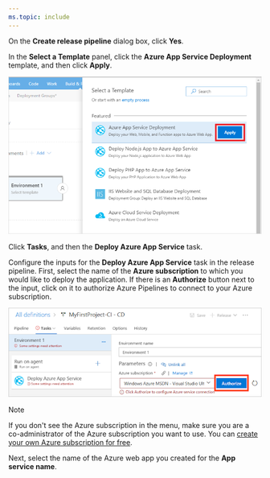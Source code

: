 ```yaml
---
ms.topic: include
---
```


On the **Create release pipeline** dialog box, click **Yes**.

In the **Select a Template** panel, click the **Azure App Service Deployment** template, and then click **Apply**.

![apply azure app service deployment template](_img/apply-azure-app-service-deployment-template.png)

Click **Tasks**, and then the **Deploy Azure App Service** task.

Configure the inputs for the **Deploy Azure App Service** task in the release pipeline. First, select the name of the **Azure subscription** to which you would like to deploy the application. If there is an **Authorize** button next to the input, click on it to authorize Azure Pipelines to connect to your Azure subscription.

![authorize azure subscription in new release pipeline](../../../apps/_shared/_img/authorize-azure-subscription-in-new-release-definition.png)

> [!NOTE]
> If you don't see the Azure subscription in the menu, make sure you are a co-administrator of the Azure subscription you want to use. You can [create your own Azure subscription for free](https://azure.microsoft.com/free/?WT.mc_id=A261C142F).

Next, select the name of the Azure web app you created for the **App service name**.
